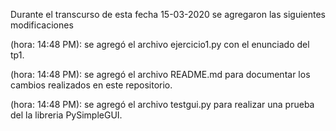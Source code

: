 Durante el transcurso de esta fecha 15-03-2020 se agregaron las siguientes modificaciones

(hora: 14:48 PM): se agregó el archivo ejercicio1.py con el enunciado del tp1.

(hora: 14:48 PM): se agregó el archivo README.md para documentar los cambios realizados en este repositorio.

(hora: 14:48 PM): se agregó el archivo testgui.py para realizar una prueba del la libreria PySimpleGUI.
